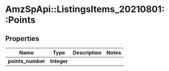 # AmzSpApi::ListingsItems_20210801::Points

## Properties
Name | Type | Description | Notes
------------ | ------------- | ------------- | -------------
**points_number** | **Integer** |  | 

